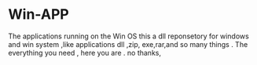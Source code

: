 # Win-APP
The applications running on the Win OS
this a dll reponsetory for windows and win system ,like applications dll ,zip, exe,rar,and so many things .
The everything you need , here you are . no thanks,
